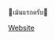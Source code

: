 <p>🍒เม้นแรกครับ🍒</p>
<p><a href="https://portfoliov2-milo-socool.vercel.app/" target="_blank">Website</a></p>
